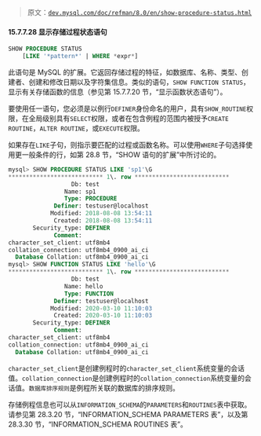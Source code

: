 > 原文：[`dev.mysql.com/doc/refman/8.0/en/show-procedure-status.html`](https://dev.mysql.com/doc/refman/8.0/en/show-procedure-status.html)

#### 15.7.7.28 显示存储过程状态语句

```sql
SHOW PROCEDURE STATUS
    [LIKE '*pattern*' | WHERE *expr*]
```

此语句是 MySQL 的扩展。它返回存储过程的特征，如数据库、名称、类型、创建者、创建和修改日期以及字符集信息。类似的语句，`SHOW FUNCTION STATUS`，显示有关存储函数的信息（参见第 15.7.7.20 节，“显示函数状态语句”）。

要使用任一语句，您必须是以例行`DEFINER`身份命名的用户，具有`SHOW_ROUTINE`权限，在全局级别具有`SELECT`权限，或者在包含例程的范围内被授予`CREATE ROUTINE`，`ALTER ROUTINE`，或`EXECUTE`权限。

如果存在`LIKE`子句，则指示要匹配的过程或函数名称。可以使用`WHERE`子句选择使用更一般条件的行，如第 28.8 节，“SHOW 语句的扩展”中所讨论的。

```sql
mysql> SHOW PROCEDURE STATUS LIKE 'sp1'\G
*************************** 1\. row ***************************
                  Db: test
                Name: sp1
                Type: PROCEDURE
             Definer: testuser@localhost
            Modified: 2018-08-08 13:54:11
             Created: 2018-08-08 13:54:11
       Security_type: DEFINER
             Comment:
character_set_client: utf8mb4
collation_connection: utf8mb4_0900_ai_ci
  Database Collation: utf8mb4_0900_ai_ci 
mysql> SHOW FUNCTION STATUS LIKE 'hello'\G
*************************** 1\. row ***************************
                  Db: test
                Name: hello
                Type: FUNCTION
             Definer: testuser@localhost
            Modified: 2020-03-10 11:10:03
             Created: 2020-03-10 11:10:03
       Security_type: DEFINER
             Comment:
character_set_client: utf8mb4
collation_connection: utf8mb4_0900_ai_ci
  Database Collation: utf8mb4_0900_ai_ci
```

`character_set_client`是创建例程时的`character_set_client`系统变量的会话值。`collation_connection`是创建例程时的`collation_connection`系统变量的会话值。`数据库排序规则`是例程所关联的数据库的排序规则。

存储例程信息也可以从`INFORMATION_SCHEMA`的`PARAMETERS`和`ROUTINES`表中获取。请参见第 28.3.20 节，“INFORMATION_SCHEMA PARAMETERS 表”，以及第 28.3.30 节，“INFORMATION_SCHEMA ROUTINES 表”。
